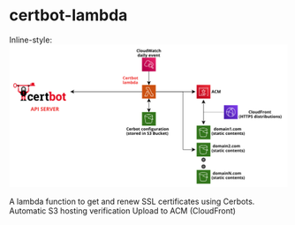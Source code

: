 # certbot-lambda

Inline-style: 
![architecture](architecture.png "Architecture")


A lambda function to get and renew SSL certificates using Cerbots.
Automatic S3 hosting verification
Upload to ACM (CloudFront)



